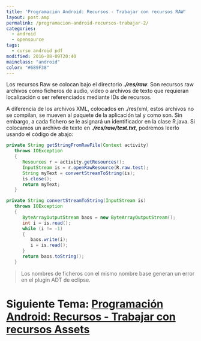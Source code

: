 ```yaml
---
title: 'Programación Android: Recursos - Trabajar con recursos RAW'
layout: post.amp
permalink: /programacion-android-recursos-trabajar-2/
categories:
  - android
  - opensource
tags:
  - curso android pdf
modified: 2016-08-09T20:40
mainclass: "android"
color: "#689F38"
---
```


Los recursos Raw se colocan bajo el directorio ***./res/raw***. Son recursos raw archivos como ficheros de audio, vídeo o archivos de texto que requieran localización o ser referenciados mediante IDs de recursos.

A diferencia de los archivos XML, colocados en ./res/xml, estos archivos no se compilan, se mueven al paquete de la aplicación tal y como son. Sin embargo, a cada fichero se le asignará un identificador en la clase R.java. Si colocamos un archivo de texto en ***./res/raw/test.txt***, podremos leerlo usando el código de abajo:

<!--more-->

```java
private String getStringFromRawFile(Context activity)
   throws IOException
   {
      Resources r = activity.getResources();
      InputStream is = r.openRawResource(R.raw.test);
      String myText = convertStreamToString(is);
      is.close();
      return myText;
   }

private String convertStreamToString(InputStream is)
   throws IOException
   {
      ByteArrayOutputStream baos = new ByteArrayOutputStream();
      int i = is.read();
      while (i != -1)
      {
         baos.write(i);
         i = is.read();
      }
      return baos.toString();
   }
```

> Los nombres de ficheros con el mismo nombre base generan un error en el plugin ADT de eclipse.

# Siguiente Tema: [Programación Android: Recursos - Trabajar con recursos Assets][1]

 [1]: https://elbauldelprogramador.com/programacion-android-recursos-trabajar_04/
